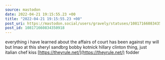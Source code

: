 ```yaml
---
source: mastodon
date: 2022-04-21 19:15:55.23 +00
title: "2022-04-21 19:15:55.23 +00"
post_uri: https://mastodon.social/users/gravely/statuses/108171660834350918
post_id: 108171660834350918
---
```

everything i have learned about the affairs of court has been against my will but lmao at this sheryl sandbrg bobby kotnick hillary clinton thing, just italian chef kiss [https://theyrule.net/](https://theyrule.net/) fodder



